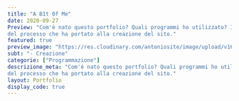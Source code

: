 ```yaml
---
title: "A B1t 0f Me"
date: 2020-09-27
Preview: "Com'è nato questo portfolio? Quali programmi ho utilizzato? In questo articolo troverete una breve descrizione
del processo che ha portato alla creazione del sito."
featured: true
preview_image: "https://res.cloudinary.com/antoniosite/image/upload/v1600362049/Immagini_post/Sito.png"
subt: "- Creazione"
categorie: ["Programmazione"]
descrizione_meta: "Com'è nato questo portfolio? Quali programmi ho utilizzato? In questo articolo troverete una breve descrizione
del processo che ha portato alla creazione del sito."
layout: Portfolio
display_code: true
---
```

